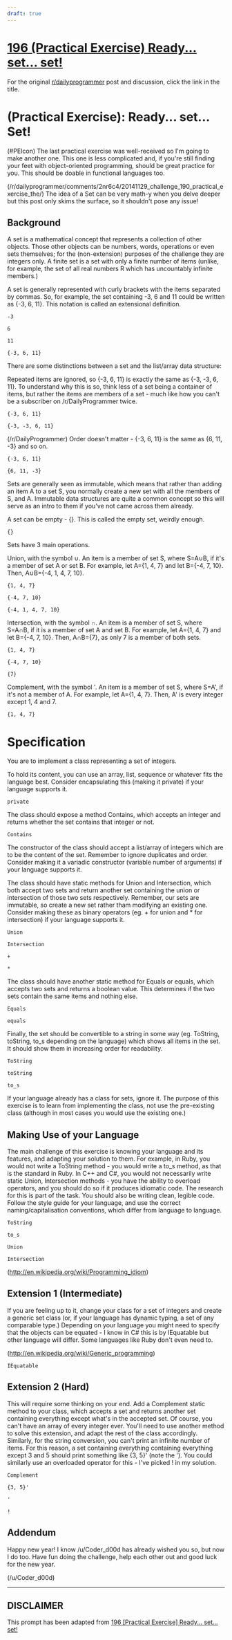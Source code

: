 ```yaml
---
draft: true
---
```


# [196 (Practical Exercise) Ready... set... set!](https://www.reddit.com/r/dailyprogrammer/comments/2rfae0/20150105_challenge_196_practical_exercise_ready/)

For the original [r/dailyprogrammer](https://www.reddit.com/r/dailyprogrammer/) post and discussion, click the link in the title.

#  (Practical Exercise): Ready... set... Set!
(#PEIcon)
The last practical exercise was well-received so I'm going to make another one. This one is less complicated and, if you're still finding your feet with object-oriented programming, should be great practice for you. This should be doable in functional languages too.

(/r/dailyprogrammer/comments/2nr6c4/20141129_challenge_190_practical_exercise_the/)
The idea of a Set can be very math-y when you delve deeper but this post only skims the surface, so it shouldn't pose any issue!

## Background
A set is a mathematical concept that represents a collection of other objects. Those other objects can be numbers, words, operations or even sets themselves; for the (non-extension) purposes of the challenge they are integers only. A finite set is a set with only a finite number of items (unlike, for example, the set of all real numbers R which has uncountably infinite members.)

A set is generally represented with curly brackets with the items separated by commas. So, for example, the set containing -3, 6 and 11 could be written as {-3, 6, 11}. This notation is called an extensional definition. 


```
-3
```

```
6
```

```
11
```

```
{-3, 6, 11}
```
There are some distinctions between a set and the list/array data structure:

Repeated items are ignored, so {-3, 6, 11} is exactly the same as {-3, -3, 6, 11}. To understand why this is so, think less of a set being a container of items, but rather the items are members of a set - much like how you can't be a subscriber on /r/DailyProgrammer twice.


```
{-3, 6, 11}
```

```
{-3, -3, 6, 11}
```
(/r/DailyProgrammer)
Order doesn't matter - {-3, 6, 11} is the same as {6, 11, -3} and so on. 


```
{-3, 6, 11}
```

```
{6, 11, -3}
```
Sets are generally seen as immutable, which means that rather than adding an item A to a set S, you normally create a new set with all the members of S, and A. Immutable data structures are quite a common concept so this will serve as an intro to them if you've not came across them already.

A set can be empty - {}. This is called the empty set, weirdly enough.


```
{}
```
Sets have 3 main operations.

Union, with the symbol ∪. An item is a member of set S, where S=A∪B, if it's a member of set A or set B.
For example, let A={1, 4, 7} and let B={-4, 7, 10}. Then, A∪B={-4, 1, 4, 7, 10}.


```
{1, 4, 7}
```

```
{-4, 7, 10}
```

```
{-4, 1, 4, 7, 10}
```
Intersection, with the symbol ∩. An item is a member of set S, where S=A∩B, if it is a member of set A and set B.
For example, let A={1, 4, 7} and let B={-4, 7, 10}. Then, A∩B={7}, as only 7 is a member of both sets.


```
{1, 4, 7}
```

```
{-4, 7, 10}
```

```
{7}
```
Complement, with the symbol '. An item is a member of set S, where S=A', if it's not a member of A.
For example, let A={1, 4, 7}. Then, A' is every integer except 1, 4 and 7.


```
{1, 4, 7}
```
# Specification
You are to implement a class representing a set of integers.

To hold its content, you can use an array, list, sequence or whatever fits the language best. Consider encapsulating this (making it private) if your language supports it.


```
private
```
The class should expose a method Contains, which accepts an integer and returns whether the set contains that integer or not.


```
Contains
```
The constructor of the class should accept a list/array of integers which are to be the content of the set. Remember to ignore duplicates and order. Consider making it a variadic constructor (variable number of arguments) if your language supports it.

The class should have static methods for Union and Intersection, which both accept two sets and return another set containing the union or intersection of those two sets respectively. Remember, our sets are immutable, so create a new set rather tham modifying an existing one. Consider making these as binary operators (eg. + for union and * for intersection) if your language supports it.


```
Union
```

```
Intersection
```

```
+
```

```
*
```
The class should have another static method for Equals or equals, which accepts two sets and returns a boolean value. This determines if the two sets contain the same items and nothing else.


```
Equals
```

```
equals
```
Finally, the set should be convertible to a string in some way (eg. ToString, toString, to_s depending on the language) which shows all items in the set. It should show them in increasing order for readability.


```
ToString
```

```
toString
```

```
to_s
```
If your language already has a class for sets, ignore it. The purpose of this exercise is to learn from implementing the class, not use the pre-existing class (although in most cases you would use the existing one.)

## Making Use of your Language
The main challenge of this exercise is knowing your language and its features, and adapting your solution to them. For example, in Ruby, you would not write a ToString method - you would write a to_s method, as that is the standard in Ruby. In C++ and C#, you would not necessarily write static Union, Intersection methods - you have the ability to overload operators, and you should do so if it produces idiomatic code. The research for this is part of the task. You should also be writing clean, legible code. Follow the style guide for your language, and use the correct naming/capitalisation conventions, which differ from language to language.


```
ToString
```

```
to_s
```

```
Union
```

```
Intersection
```
(http://en.wikipedia.org/wiki/Programming_idiom)
## Extension 1 (Intermediate)
If you are feeling up to it, change your class for a set of integers and create a generic set class (or, if your language has dynamic typing, a set of any comparable type.) Depending on your language you might need to specify that the objects can be equated - I know in C# this is by IEquatable but other language will differ. Some languages like Ruby don't even need to.

(http://en.wikipedia.org/wiki/Generic_programming)

```
IEquatable
```
## Extension 2 (Hard)
This will require some thinking on your end. Add a Complement static method to your class, which accepts a set and returns another set containing everything except what's in the accepted set.
Of course, you can't have an array of every integer ever. You'll need to use another method to solve this extension, and adapt the rest of the class accordingly. Similarly, for the string conversion, you can't print an infinite number of items. For this reason, a set containing everything containing everything except 3 and 5 should print something like {3, 5}' (note the '). You could similarly use an overloaded operator for this - I've picked ! in my solution.


```
Complement
```

```
{3, 5}'
```

```
'
```

```
!
```
## Addendum
Happy new year! I know /u/Coder_d00d has already wished you so, but now I do too. Have fun doing the challenge, help each other out and good luck for the new year.

(/u/Coder_d00d)

----
## **DISCLAIMER**
This prompt has been adapted from [196 [Practical Exercise] Ready... set... set!](https://www.reddit.com/r/dailyprogrammer/comments/2rfae0/20150105_challenge_196_practical_exercise_ready/
)
